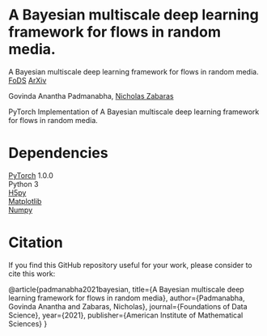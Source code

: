 # A Bayesian multiscale deep learning framework for flows in random media.

A Bayesian multiscale deep learning framework for flows in random media. [FoDS](https://www.aimsciences.org/article/doi/10.3934/fods.2021016) [ArXiv](https://arxiv.org/abs/2103.09056)

Govinda Anantha Padmanabha, [Nicholas Zabaras](https://www.zabaras.com/)

PyTorch Implementation of A Bayesian multiscale deep learning framework for flows in random media.

# Dependencies
[PyTorch](https://pytorch.org/) 1.0.0   
Python 3  
[H5py](https://www.h5py.org/)  
[Matplotlib](https://matplotlib.org/stable/index.html)  
[Numpy](https://numpy.org/)  

# Citation  
If you find this GitHub repository useful for your work, please consider to cite this work:  


@article{padmanabha2021bayesian,
  title={A Bayesian multiscale deep learning framework for flows in random media},
  author={Padmanabha, Govinda Anantha and Zabaras, Nicholas},
  journal={Foundations of Data Science},
  year={2021},
  publisher={American Institute of Mathematical Sciences}
}
